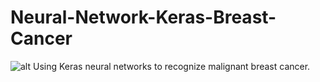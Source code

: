 # Neural-Network-Keras-Breast-Cancer
![alt](https://cdn-images-1.medium.com/max/1080/0*JfMRN3lEIohMhdjm)
Using Keras neural networks to recognize malignant breast cancer.
